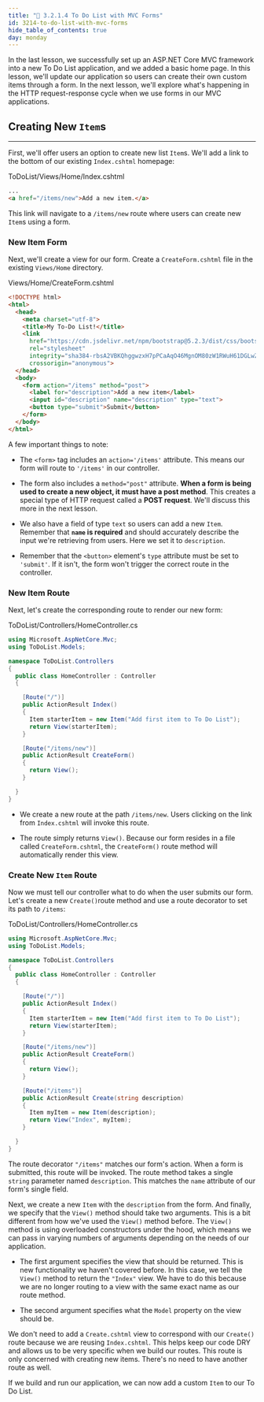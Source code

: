 ```yaml
---
title: "📓 3.2.1.4 To Do List with MVC Forms"
id: 3214-to-do-list-with-mvc-forms
hide_table_of_contents: true
day: monday
---
```


In the last lesson, we successfully set up an ASP.NET Core MVC framework into a new To Do List application, and we added a basic home page. In this lesson, we'll update our application so users can create their own custom items through a form. In the next lesson, we'll explore what's happening in the HTTP request-response cycle when we use forms in our MVC applications.

## Creating New `Item`s
---

First, we'll offer users an option to create new list `Item`s. We'll add a link to the bottom of our existing `Index.cshtml` homepage:

<div class="filename">ToDoList/Views/Home/Index.cshtml</div>

```html
...
<a href="/items/new">Add a new item.</a>
```

This link will navigate to a `/items/new` route where users can create new `Item`s using a form.

### New Item Form

Next, we'll create a view for our form. Create a `CreateForm.cshtml` file in the existing `Views/Home` directory.

<div class="filename">Views/Home/CreateForm.cshtml</div>

```html
<!DOCTYPE html>
<html>
  <head>
    <meta charset="utf-8">
    <title>My To-Do List!</title>
    <link 
      href="https://cdn.jsdelivr.net/npm/bootstrap@5.2.3/dist/css/bootstrap.min.css" 
      rel="stylesheet" 
      integrity="sha384-rbsA2VBKQhggwzxH7pPCaAqO46MgnOM80zW1RWuH61DGLwZJEdK2Kadq2F9CUG65" 
      crossorigin="anonymous">
  </head>
  <body>
    <form action="/items" method="post">
      <label for="description">Add a new item</label>
      <input id="description" name="description" type="text">
      <button type="submit">Submit</button>
    </form>
  </body>
</html>
```

A few important things to note:

* The `<form>` tag includes an `action='/items'` attribute. This means our form will route to `'/items'` in our controller.

* The form also includes a `method="post"` attribute. **When a form is being used to create a new object, it must have a post method**. This creates a special type of HTTP request called a **POST request**. We'll discuss this more in the next lesson.

* We also have a field of type `text` so users can add a new `Item`. Remember that **`name` is required** and should accurately describe the input we're retrieving from users. Here we set it to `description`.

* Remember that the `<button>` element's `type` attribute must be set to `'submit'`. If it isn't, the form won't trigger the correct route in the controller.

### New Item Route

Next, let's create the corresponding route to render our new form:

<div class="filename">ToDoList/Controllers/HomeController.cs</div>

```csharp
using Microsoft.AspNetCore.Mvc;
using ToDoList.Models;

namespace ToDoList.Controllers
{
  public class HomeController : Controller
  {

    [Route("/")]
    public ActionResult Index()
    {
      Item starterItem = new Item("Add first item to To Do List");
      return View(starterItem);
    }

    [Route("/items/new")]
    public ActionResult CreateForm()
    {
      return View();
    }

  }
}
```

* We create a new route at the path `/items/new`. Users clicking on the link from `Index.cshtml` will invoke this route.

* The route simply returns `View()`. Because our form resides in a file called `CreateForm.cshtml`, the `CreateForm()` route method will automatically render this view.

### Create New `Item` Route

Now we must tell our controller what to do when the user submits our form. Let's create a new `Create()`route method and use a route decorator to set its path to `/items`:

<div class="filename">ToDoList/Controllers/HomeController.cs</div>

```csharp
using Microsoft.AspNetCore.Mvc;
using ToDoList.Models;

namespace ToDoList.Controllers
{
  public class HomeController : Controller
  {

    [Route("/")]
    public ActionResult Index()
    {
      Item starterItem = new Item("Add first item to To Do List");
      return View(starterItem);
    }

    [Route("/items/new")]
    public ActionResult CreateForm()
    {
      return View();
    }

    [Route("/items")]
    public ActionResult Create(string description)
    {
      Item myItem = new Item(description);
      return View("Index", myItem);
    }

  }
}
```

The route decorator `"/items"` matches our form's action. When a form is submitted, this route will be invoked. The route method takes a single `string` parameter named `description`. This matches the `name` attribute of our form's single field.

Next, we create a new `Item` with the `description` from the form. And finally, we specify that the `View()` method should take two arguments. This is a bit different from how we've used the `View()` method before. The `View()` method is using overloaded constructors under the hood, which means we can pass in varying numbers of arguments depending on the needs of our application.

* The first argument specifies the view that should be returned. This is new functionality we haven't covered before. In this case, we tell the `View()` method to return the `"Index"` view. We have to do this because we are no longer routing to a view with the same exact name as our route method.

* The second argument specifies what the `Model` property on the view should be.

We don't need to add a `Create.cshtml` view to correspond with our `Create()` route because we are reusing `Index.cshtml`. This helps keep our code DRY and allows us to be very specific when we build our routes. This route is only concerned with creating new items. There's no need to have another route as well.

If we build and run our application, we can now add a custom `Item` to our To Do List.
